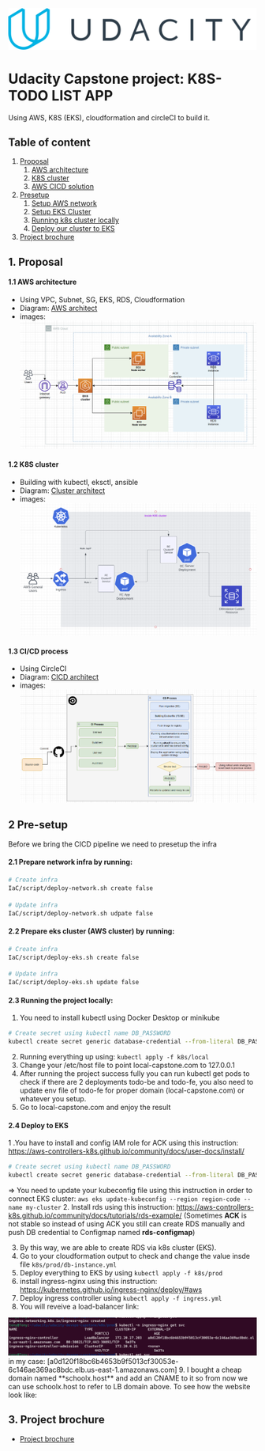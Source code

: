 <img  src="images/uda.png"/>

# Udacity Capstone project: K8S-TODO LIST APP
Using AWS, K8S (EKS), cloudformation and circleCI to build it.
## Table of content
1. [Proposal](#1-proposal)
    1. [AWS architecture](#11-aws-architecture)
    2. [K8S cluster](#12-k8s-cluster)
    3. [AWS CICD solution](#13-cicd-process)
2. [Presetup](#2-pre-setup)
    1. [Setup AWS network](#21-prepare-network-infra-by-running)
    2. [Setup EKS Cluster](#22-prepare-eks-cluster-aws-cluster-by-running)
    3. [Running k8s cluster locally](#23-running-the-project-locally)
    4. [Deploy our cluster to EKS](#24-deploy-to-eks)
3. [Project brochure](#3-project-brochure)


## 1. Proposal
#### 1.1 AWS architecture
- Using VPC, Subnet, SG, EKS, RDS, Cloudformation
- Diagram: [AWS architect](https://drive.google.com/file/d/1_pf1YazunItCWiglUYWUB5rYrgsa0x8w/view?usp=sharing)
- images: <img src="images/arch1.png" />


#### 1.2 K8S cluster
- Building with kubectl, eksctl, ansible
- Diagram: [Cluster architect](https://lucid.app/lucidchart/7e408833-ad30-4c35-b2bf-86e505d4a393/edit?viewport_loc=107%2C16%2C1298%2C609%2CSYPVJmZVJ.iM&invitationId=inv_35fdec7b-31d7-45bd-8a5e-9b5003ff6224)
- images: <img src="images/k8s2.png" />
 

#### 1.3 CI/CD process
- Using CircleCI
- Diagram: [CICD architect](https://drive.google.com/file/d/1_pf1YazunItCWiglUYWUB5rYrgsa0x8w/view?usp=sharing)
- images: <img src="images/CICD3.png" />

## 2 Pre-setup 
Before we bring the CICD pipeline we need to presetup the infra

#### 2.1 Prepare network infra by running: 
```sh
# Create infra
IaC/script/deploy-network.sh create false

# Update infra
IaC/script/deploy-network.sh udpate false
```

#### 2.2 Prepare eks cluster (AWS cluster) by running: 
```sh
# Create infra
IaC/script/deploy-eks.sh create false

# Update infra
IaC/script/deploy-eks.sh update false
```

#### 2.3 Running the project locally: 
 1. You need to install kubectl using Docker Desktop or minikube
   ```sh
   # Create secret using kubectl name DB_PASSWORD
   kubectl create secret generic database-credential --from-literal DB_PASSWORD=abc
   ```
 2. Running everything up using: `kubectl apply -f k8s/local`
 3. Change your /etc/host file to point local-capstone.com to 127.0.0.1
 4. After running the project success fully you can run kubectl get pods to check 
 if there are 2 deployments todo-be and todo-fe, you also need to update env file of todo-fe for proper domain (local-capstone.com) or whatever you setup.
 5. Go to local-capstone.com and enjoy the result

#### 2.4 Deploy to EKS
 1 .You have to install and config IAM role for ACK using this instruction: https://aws-controllers-k8s.github.io/community/docs/user-docs/install/
```sh
# Create secret using kubectl name DB_PASSWORD
kubectl create secret generic database-credential --from-literal DB_PASSWORD=abc
```
 => You need to update your kubeconfig file using this instruction in order to connect EKS cluster: `aws eks update-kubeconfig --region region-code --name my-cluster`
 2. Install rds using this instruction: https://aws-controllers-k8s.github.io/community/docs/tutorials/rds-example/ (Sometimes **ACK** is not stable so instead of using ACK you still can create RDS manually and push DB credential to Configmap named **rds-configmap**)
 
 3. By this way, we are able to create RDS via k8s cluster (EKS). 
 4. Go to your cloudformation output to check and change the value insde file `k8s/prod/db-instance.yml`
 5. Deploy everything to EKS by using `kubectl apply -f k8s/prod`
 6. install ingress-nginx using this instruction: https://kubernetes.github.io/ingress-nginx/deploy/#aws
 7. Deploy ingress controller using `kubectl apply -f ingress.yml`
 8. You will reveive a load-balancer link: 
 <img src="images/project-img/load-balancer-ingress.png" />
 in my case: [a0d120f18bc6b4653b9f5013cf30053e-6c146ae369ac8bdc.elb.us-east-1.amazonaws.com]
 9. I bought a cheap domain named **schoolx.host** and add an CNAME to it so from now we can use schoolx.host to refer to LB domain above. To see how the website look like: 

## 3. Project brochure
- <a href="project-brochure.md">Project brochure</a>

 
